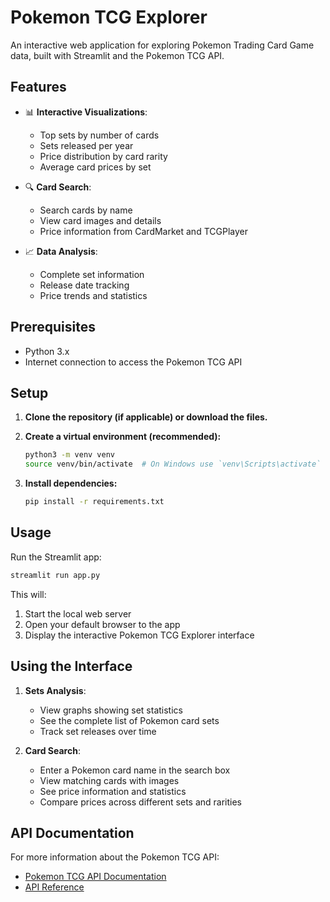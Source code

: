 # Pokemon TCG Explorer

An interactive web application for exploring Pokemon Trading Card Game data, built with Streamlit and the Pokemon TCG API.

## Features

- 📊 **Interactive Visualizations**:
  - Top sets by number of cards
  - Sets released per year
  - Price distribution by card rarity
  - Average card prices by set

- 🔍 **Card Search**:
  - Search cards by name
  - View card images and details
  - Price information from CardMarket and TCGPlayer

- 📈 **Data Analysis**:
  - Complete set information
  - Release date tracking
  - Price trends and statistics

## Prerequisites

- Python 3.x
- Internet connection to access the Pokemon TCG API

## Setup

1. **Clone the repository (if applicable) or download the files.**

2. **Create a virtual environment (recommended):**
   ```bash
   python3 -m venv venv
   source venv/bin/activate  # On Windows use `venv\Scripts\activate`
   ```

3. **Install dependencies:**
   ```bash
   pip install -r requirements.txt
   ```

## Usage

Run the Streamlit app:
```bash
streamlit run app.py
```

This will:
1. Start the local web server
2. Open your default browser to the app
3. Display the interactive Pokemon TCG Explorer interface

## Using the Interface

1. **Sets Analysis**:
   - View graphs showing set statistics
   - See the complete list of Pokemon card sets
   - Track set releases over time

2. **Card Search**:
   - Enter a Pokemon card name in the search box
   - View matching cards with images
   - See price information and statistics
   - Compare prices across different sets and rarities

## API Documentation

For more information about the Pokemon TCG API:
- [Pokemon TCG API Documentation](https://docs.pokemontcg.io/)
- [API Reference](https://docs.pokemontcg.io/api-reference) 